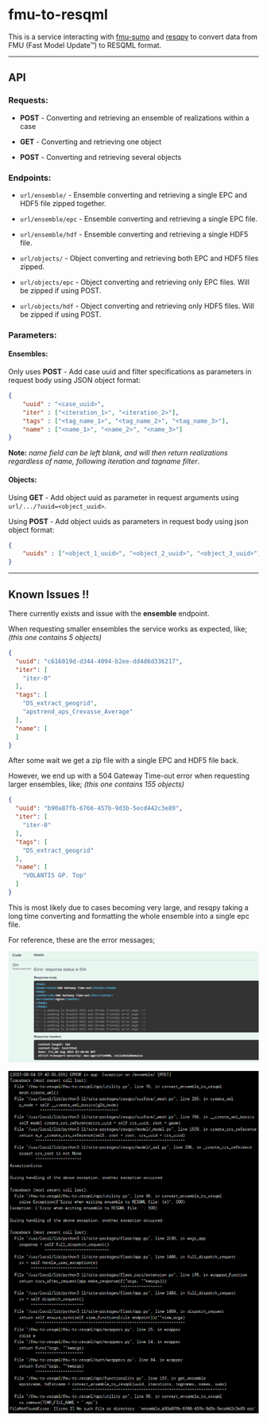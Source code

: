 # fmu-to-resqml

This is a service interacting with [fmu-sumo](https://github.com/equinor/fmu-sumo) and [resqpy](https://github.com/bp/resqpy) to convert data from FMU (Fast Model Update™) to RESQML format.

------------------------------------------------------------------

## API

### Requests:

* **POST** - Converting and retrieving an ensemble of realizations within a case

* **GET** - Converting and retrieving one object 
* **POST** - Converting and retrieving several objects


### Endpoints:

* `url/ensemble/` - Ensemble converting and retrieving a single EPC and HDF5 file zipped together.
* `url/ensemble/epc` - Ensemble converting and retrieving a single EPC file.
* `url/ensemble/hdf` - Ensemble converting and retrieving a single HDF5 file.

* `url/objects/` - Object converting and retrieving both EPC and HDF5 files zipped.
* `url/objects/epc` - Object converting and retrieving only EPC files. Will be zipped if using POST.
* `url/objects/hdf` - Object converting and retrieving only HDF5 files. Will be zipped if using POST.

### Parameters:

#### Ensembles:

Only uses **POST** - Add case uuid and filter specifications as parameters in request body using JSON object format: 

```json
{
    "uuid" : "<case_uuid>",
    "iter" : ["<iteration_1>", "<iteration_2>"],
    "tags" : ["<tag_name_1>", "<tag_name_2>", "<tag_name_3>"],
    "name" : ["<name_1>", "<name_2>", "<name_3>"]
} 
```
**Note:** *name field can be left blank, and will then return realizations regardless of name, following iteration and tagname filter*.

#### Objects:

Using **GET** - Add object uuid as parameter in request arguments using `url/.../?uuid=<object_uuid>`.

Using **POST** - Add object uuids as parameters in request body using json object format:
```json
{ 
    "uuids" : ["<object_1_uuid>", "<object_2_uuid>", "<object_3_uuid>"] 
}
``` 

------------------------------------------------------------------

## Known Issues **!!**

There currently exists and issue with the **ensemble** endpoint.

When requesting smaller ensembles the service works as expected, like; *(this one contains 5 objects)*
```json
{
  "uuid": "c616019d-d344-4094-b2ee-dd4d6d336217",
  "iter": [
    "iter-0"
  ],
  "tags": [
    "DS_extract_geogrid",
    "apstrend_aps_Crevasse_Average"
  ],
  "name": [
  ]
}
```

After some wait we get a zip file with a single EPC and HDF5 file back.

However, we end up with a 504 Gateway Time-out error when requesting larger ensembles, like; *(this one contains 155 objects)*
```json
{
  "uuid": "b90a87fb-6766-457b-9d3b-5ecd442c3e89",
  "iter": [
    "iter-0"
  ],
  "tags": [
    "DS_extract_geogrid"
  ],
  "name": [
    "VOLANTIS GP. Top"
  ]
}
```

This is most likely due to cases becoming very large, and resqpy taking a long time converting and formatting the whole ensemble into a single epc file.

For reference, these are the error messages;

![Swagger error message](images/Swagger-error.png)

![Radix error message](images/Radix-error.png)